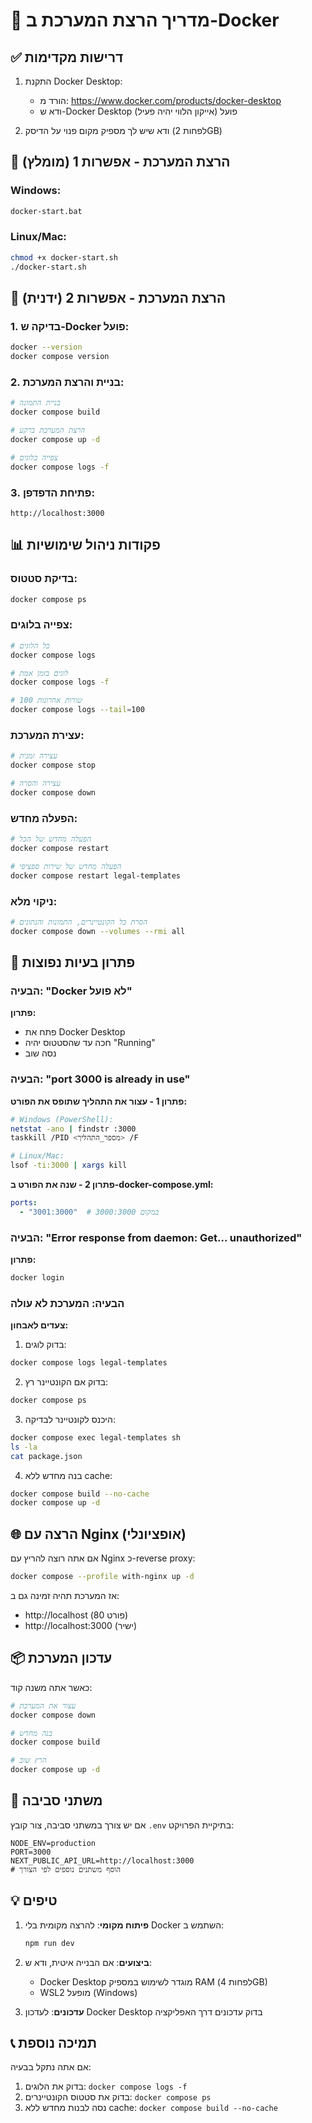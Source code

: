 # 🐳 מדריך הרצת המערכת ב-Docker

## ✅ דרישות מקדימות

1. התקנת Docker Desktop:
   - הורד מ: https://www.docker.com/products/docker-desktop
   - ודא ש-Docker Desktop פועל (אייקון הלווי יהיה פעיל)

2. ודא שיש לך מספיק מקום פנוי על הדיסק (לפחות 2GB)

## 🚀 הרצת המערכת - אפשרות 1 (מומלץ)

### Windows:
```cmd
docker-start.bat
```

### Linux/Mac:
```bash
chmod +x docker-start.sh
./docker-start.sh
```

## 🚀 הרצת המערכת - אפשרות 2 (ידנית)

### 1. בדיקה ש-Docker פועל:
```bash
docker --version
docker compose version
```

### 2. בניית והרצת המערכת:
```bash
# בניית התמונה
docker compose build

# הרצת המערכת ברקע
docker compose up -d

# צפייה בלוגים
docker compose logs -f
```

### 3. פתיחת הדפדפן:
```
http://localhost:3000
```

## 📊 פקודות ניהול שימושיות

### בדיקת סטטוס:
```bash
docker compose ps
```

### צפייה בלוגים:
```bash
# כל הלוגים
docker compose logs

# לוגים בזמן אמת
docker compose logs -f

# 100 שורות אחרונות
docker compose logs --tail=100
```

### עצירת המערכת:
```bash
# עצירה זמנית
docker compose stop

# עצירה והסרה
docker compose down
```

### הפעלה מחדש:
```bash
# הפעלה מחדש של הכל
docker compose restart

# הפעלה מחדש של שירות ספציפי
docker compose restart legal-templates
```

### ניקוי מלא:
```bash
# הסרת כל הקונטיינרים, התמונות והנתונים
docker compose down --volumes --rmi all
```

## 🔧 פתרון בעיות נפוצות

### הבעיה: "Docker לא פועל"
**פתרון:** 
- פתח את Docker Desktop
- חכה עד שהסטטוס יהיה "Running"
- נסה שוב

### הבעיה: "port 3000 is already in use"
**פתרון 1 - עצור את התהליך שתופס את הפורט:**
```bash
# Windows (PowerShell):
netstat -ano | findstr :3000
taskkill /PID <מספר_התהליך> /F

# Linux/Mac:
lsof -ti:3000 | xargs kill
```

**פתרון 2 - שנה את הפורט ב-docker-compose.yml:**
```yaml
ports:
  - "3001:3000"  # במקום 3000:3000
```

### הבעיה: "Error response from daemon: Get... unauthorized"
**פתרון:**
```bash
docker login
```

### הבעיה: המערכת לא עולה
**צעדים לאבחון:**

1. בדוק לוגים:
```bash
docker compose logs legal-templates
```

2. בדוק אם הקונטיינר רץ:
```bash
docker compose ps
```

3. היכנס לקונטיינר לבדיקה:
```bash
docker compose exec legal-templates sh
ls -la
cat package.json
```

4. בנה מחדש ללא cache:
```bash
docker compose build --no-cache
docker compose up -d
```

## 🌐 הרצה עם Nginx (אופציונלי)

אם אתה רוצה להריץ עם Nginx כ-reverse proxy:

```bash
docker compose --profile with-nginx up -d
```

אז המערכת תהיה זמינה גם ב:
- http://localhost (פורט 80)
- http://localhost:3000 (ישיר)

## 📦 עדכון המערכת

כאשר אתה משנה קוד:

```bash
# עצור את המערכת
docker compose down

# בנה מחדש
docker compose build

# הרץ שוב
docker compose up -d
```

## 🔐 משתני סביבה

אם יש צורך במשתני סביבה, צור קובץ `.env` בתיקיית הפרויקט:

```env
NODE_ENV=production
PORT=3000
NEXT_PUBLIC_API_URL=http://localhost:3000
# הוסף משתנים נוספים לפי הצורך
```

## 💡 טיפים

1. **פיתוח מקומי**: להרצה מקומית בלי Docker השתמש ב:
   ```bash
   npm run dev
   ```

2. **ביצועים**: אם הבנייה איטית, ודא ש:
   - Docker Desktop מוגדר לשימוש במספיק RAM (לפחות 4GB)
   - WSL2 מופעל (Windows)

3. **עדכונים**: לעדכון Docker Desktop בדוק עדכונים דרך האפליקציה

## 📞 תמיכה נוספת

אם אתה נתקל בבעיה:
1. בדוק את הלוגים: `docker compose logs -f`
2. בדוק את סטטוס הקונטיינרים: `docker compose ps`
3. נסה לבנות מחדש ללא cache: `docker compose build --no-cache`

